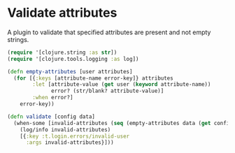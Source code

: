# Validate attributes

A plugin to validate that specified attributes are present and not empty strings.

```clj
(require '[clojure.string :as str])
(require '[clojure.tools.logging :as log])

(defn empty-attributes [user attributes]
  (for [{:keys [attribute-name error-key]} attributes
        :let [attribute-value (get user (keyword attribute-name))
              error? (str/blank? attribute-value)]
        :when error?]
    error-key))

(defn validate [config data]
  (when-some [invalid-attributes (seq (empty-attributes data (get config :required-attributes)))]
    (log/info invalid-attributes)
    [{:key :t.login.errors/invalid-user
      :args invalid-attributes}]))

```
